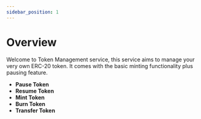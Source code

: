 ```yaml
---
sidebar_position: 1
---
```


# Overview

Welcome to Token Management service, this service aims to manage your very own ERC-20 token. It comes with the basic minting functionality plus pausing feature. 
- **Pause Token**
- **Resume Token**
- **Mint Token**
- **Burn Token**
- **Transfer Token**